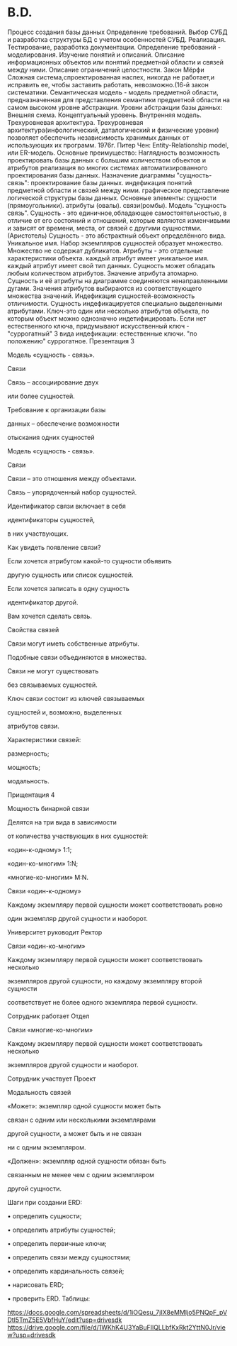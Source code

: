# B.D.
Процесс создания базы данных
Определение требований.
Выбор СУБД и разработка структуры БД с учетом особенностей СУБД. 
Реализация. 
Тестирование, разработка документации. 
Определение требований - моделирования.
Изучение понятий и описаний. 
Описание информационных объектов или понятий предметной области и связей между ними. 
Описание ограничений целостности. 
Закон Мёрфи 
Сложная система,спроектированная наспех, никогда не работает,и исправить ее, чтобы заставить работать, невозможно.(16-й закон систематики. 
Семантическая модель - модель предметной области, предназначенная для представления семантики предметной области на самом высоком уровне абстракции. 
Уровни абстракции базы данных:
Внешняя схема. 
Концептуальный уровень. 
Внутренняя модель. 
Трехуровневая архитектура. 
Трехуровневая архитектура(инфологический, даталогический и физические уровни) 
позволяет обеспечить независимость хранимых данных от использующих их программ. 
1976г. Питер Чен: Entity-Relationship model, или ER-модель. 
Основные преимущество:
Наглядность
возможность проектировать базы данных с большим количеством объектов и атрибутов
реализация во многих системах автоматизированного проектирования базы данных. 
Назначение диаграммы "сущность-связь":
проектирование базы данных. 
индефикация понятий предметной области и связей между ними.
графическое представление логической структуры базы данных.
Основные элементы:
сущности (прямоугольники).
атрибуты (овалы). 
связи(ромбы).
Модель "сущность связь".
Сущность - это единичное,обладающее самостоятельностью, в отличие от его состояний и отношений, которые являются изменчивыми и зависят от времени, места, от связей с другими сущностями.(Аристотель) 
Сущность - это абстрактный объект определённого вида. 
Уникальное имя. 
Набор экземпляров сущностей образует множество. 
Множество не содержат дубликатов.
Атрибуты - это отдельные характеристики объекта. 
каждый атрибут имеет уникальное имя. 
каждый атрибут имеет свой тип данных. 
Сущность может обладать любым количеством атрибутов.
Значение атрибута атомарно.
Сущность и её атрибуты на диаграмме соединяются ненаправленными дугами. 
Значения атрибутов выбираются из соответствующего множества значений. 
Индефикация сущностей-возможность отличимости. 
Сущность индефикацируется специально выделенными атрибутами. 
Ключ-это один или несколько атрибутов объекта, по которым объект можно однозначно индетифицировать. 
Если нет естественного ключа, придумывают искусственный ключ - "суррогатный"
3 вида индефикации:
естественные ключи. 
"по положению"
суррогатное. 
Презентация 3

Модель «сущность - связь». 

Связи

 Связь – ассоциирование двух

или более сущностей.

 Требование к организации базы

данных – обеспечение возможности

отыскания одних сущностей

Модель «сущность - связь». 

Связи

  Связи – это отношения между объектами.

Связь – упорядоченный набор сущностей.

Идентификатор связи включает в себя

идентификаторы сущностей,

в них участвующих.

Как увидеть появление связи?

  Если хочется атрибутом какой-то сущности объявить

другую сущность или список сущностей.

  Если хочется записать в одну сущность

идентификатор другой.

Вам хочется сделать связь.

Свойства связей

 Связи могут иметь собственные атрибуты.

Подобные связи объединяются в множества.

Связи не могут существовать

без связываемых сущностей.

 Ключ связи состоит из ключей связываемых

сущностей и, возможно, выделенных

атрибутов связи.

Характеристики связей:

размерность;

 мощность;

модальность.

Прищентация 4

Мощность бинарной связи

Делятся на три вида в зависимости 

от количества участвующих в них сущностей:

«один-к-одному» 1:1;

 «один-ко-многим» 1:N;

 «многие-ко-многим» M:N.

Связи «один-к-одному»

Каждому экземпляру первой сущности может соответствовать ровно 

один экземпляр другой сущности и наоборот. 

Университет руководит Ректор

Связи «один-ко-многим»

Каждому экземпляру первой сущности может соответствовать несколько 

экземпляров другой сущности, но каждому экземпляру второй сущности 

соответствует не более одного экземпляра первой сущности. 

Сотрудник работает Отдел

Связи «многие-ко-многим»

Каждому экземпляру первой сущности может соответствовать несколько 

экземпляров другой сущности и наоборот. 

Сотрудник участвует Проект

Модальность связей

«Может»: экземпляр одной сущности может быть

связан с одним или несколькими экземплярами

другой сущности, а может быть и не связан

ни с одним экземпляром.

 «Должен»: экземпляр одной сущности обязан быть

связанным не менее чем с одним экземпляром

другой сущности.

Шаги при создании ERD:

• определить сущности;

• определить атрибуты сущностей;

• определить первичные ключи;

• определить связи между сущностями;

• определить кардинальность связей;

• нарисовать ERD;

• проверить ERD.
Таблицы:

https://docs.google.com/spreadsheets/d/1iOQesu_7jIX8eMMIjo5PNQpF_pVDtl5TmZ5E5VbfHuY/edit?usp=drivesdk
https://drive.google.com/file/d/1WKhK4U3YaBuFIlQLLbfKxRkt2YttN0Jr/view?usp=drivesdk
